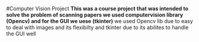 #Computer Vision Project
**This was a course project that was intended to solve the problem of scanning papers we used computervision library (Opencv) and for the GUI we uese (tkinter)**
we used Opencv lib due to easy to deal with images and its flexibilty and tkinter due to its abilites to handle the GUI well 
